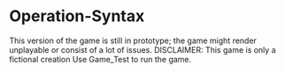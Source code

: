# Operation-Syntax
This version of the game is still in prototype; the game might render unplayable or consist of a lot of issues.
DISCLAIMER: This game is only a fictional creation
Use Game_Test to run the game.
